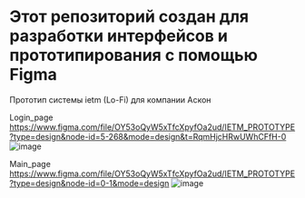 # Этот репозиторий создан для разработки интерфейсов и прототипирования с помощью Figma
Прототип системы ietm (Lo-Fi) для компании Аскон

Login_page
https://www.figma.com/file/OY53oQyW5xTfcXpyfOa2ud/IETM_PROTOTYPE?type=design&node-id=5-268&mode=design&t=RqmHjcHRwUWhCFfH-0
![image](https://github.com/izero4ka/UXUI/assets/81251379/cf08898e-fe0a-452b-9555-7ab7fc797724)


Main_page
https://www.figma.com/file/OY53oQyW5xTfcXpyfOa2ud/IETM_PROTOTYPE?type=design&node-id=0-1&mode=design
![image](https://github.com/izero4ka/UXUI/assets/81251379/bb1d46b1-90f4-4103-b0bf-9318478fb9e5)
